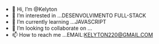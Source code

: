 - 👋 Hi, I’m @Kelyton
- 👀 I’m interested in ...DESENVOLVIMENTO FULL-STACK
- 🌱 I’m currently learning ...JAVASCRIPT
- 💞️ I’m looking to collaborate on ...
- 📫 How to reach me ...EMAIL:KELYTON220@GMAIL.COM

<!---
Kelyton220/Kelyton220 is a ✨ special ✨ repository because its `README.md` (this file) appears on your GitHub profile.
You can click the Preview link to take a look at your changes.
--->
